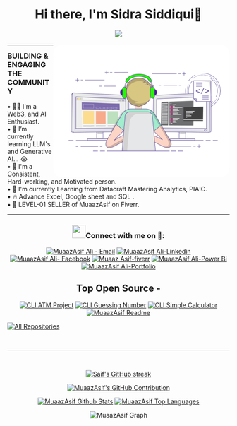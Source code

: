 <!-- animation start  -->
  <div align="center">
    <h1> Hi there, I'm Sidra Siddiqui👋</h1>
  </div>
<p align="center">
<a href="https://github.com/muaazasif"><img src="https://readme-typing-svg.herokuapp.com/?lines=Data+Analysis+and+Python+Developer;+Power+BI+Developer&font=Roboto&size=26&duration=3500&pause=500&center=true&width=500&height=50&color=eab676"></a>

<!-- animation end  -->
			
<img align="right" alt="Coding" width="400" style="border-radius:20px;"
	src="https://raw.githubusercontent.com/devSouvik/devSouvik/master/gif3.gif"/>
<hr>
<h3 style="margin-top: 4px;">BUILDING & ENGAGING THE COMMUNITY</h3>
• 💪🏻 I'm a Web3, and AI Enthusiast.<br>
• 🌱 I’m currently learning LLM's and Generative AI... 😭<br> 
• 🚀 I'm a Consistent, Hard-working, and Motivated person.<br> 
• 📗 I'm currently Learning from Datacraft Mastering Analytics, PIAIC.<br>
• 🔥 Advance Excel, Google sheet and SQL .<br>
• 💸 LEVEL-01 SELLER of MuaazAsif on Fiverr.<br>
<hr>

<h3 align="center" > <img src="https://media.giphy.com/media/iY8CRBdQXODJSCERIr/giphy.gif" width="30" height="30" style="margin-center: 10px;">Connect with me on 🤝: </h3>

<p align="center">

 <div align="center"  class="icons-social" style="margin-center: 10px;">
<div>   
    <a href="mailto:muhammed.muaaz@gmail.com" target="_blank"><img src="https://img.shields.io/badge/-Email-0D1117?style=for-the-badge&logo=protonmail&logoColor=F0DB4F" alt="MuaazAsif Ali - Email"></a>
    <a href="https://www.linkedin.com/in/muhammed-muaaz/" target="_blank"><img src="https://img.shields.io/badge/Linkedin-0D1117?style=for-the-badge&logo=linkedin&logoColor=F0DB4F" alt="MuaazAsif Ali-Linkedin"></a><br>
    <a href="https://www.facebook.com/muaaz.asif.7/" target="_blank"><img src="https://img.shields.io/badge/Facebook-0D1117?style=for-the-badge&logo=Facebook&logoColor=F0DB4F" alt="MuaazAsif Ali- Facebook"></a>
    <a href="https://www.fiverr.com/muaazasif572" target="_blank"><img src="https://img.shields.io/badge/Fiverr-0D1117?style=for-the-badge&logo=fiverr&logoColor=F0DB4F" alt="Muaaz Asif-fiverr"></a>
<a href="https://community.fabric.microsoft.com/t5/user/viewprofilepage/user-id/329973" target="_blank"><img src="https://img.shields.io/badge/PowerBi-0D1117?style=for-the-badge&logo=PowerBi&logoColor=F0DB4F" alt="MuaazAsif Ali-Power Bi"></a>
	<a href="https://muaazasif.vercel.app/" target="_blank"><img src="https://img.shields.io/badge/Portfolio-0D1117?style=for-the-badge&logo=firefox&logoColor=F0DB4F" alt="MuaazAsif Ali-Portfolio"></a>
	

</div>

</p>

## Top Open Source -
[![CLI ATM Project](https://github-readme-stats.vercel.app/api/pin/?username=muaazasif&repo=cli-atm-project&border_color=7F3FBF&bg_color=0D1117&title_color=C9D1D9&text_color=8B949E&icon_color=7F3FBF)](https://github.com/muaazasif/cli-atm-project)
[![CLI Guessing Number](https://github-readme-stats.vercel.app/api/pin/?username=muaazasif&repo=cli-guessing-number&border_color=7F3FBF&bg_color=0D1117&title_color=C9D1D9&text_color=8B949E&icon_color=7F3FBF)](https://github.com/muaazasif/cli-guessing-number)
[![CLI Simple Calculator](https://github-readme-stats.vercel.app/api/pin/?username=muaazasif&repo=simple-calculator&border_color=7F3FBF&bg_color=0D1117&title_color=C9D1D9&text_color=8B949E&icon_color=7F3FBF)](https://github.com/muaazasif/simple-calculator)
[![MuaazAsif Readme](https://github-readme-stats.vercel.app/api/pin/?username=muaazasif&repo=muaazasif&border_color=7F3FBF&bg_color=0D1117&title_color=C9D1D9&text_color=8B949E&icon_color=7F3FBF)](https://github.com/muaazasif/muaazasif)

<p align="left">
  <a href="https://github.com/muaazasif?tab=repositories" target="_blank"><img alt="All Repositories" title="All Repositories" src="https://img.shields.io/badge/-All%20Repos-2962FF?style=for-the-badge&logo=koding&logoColor=white"/></a>
</p>

<br/>
<hr/>
<br/>

<p align="center">
  <a href="https://github.com/muaazasif">
    <img src="https://github-readme-streak-stats.herokuapp.com/?user=muaazasif&theme=radical&border=7F3FBF&background=0D1117" alt="Saif's GitHub streak"/>
  </a>
</p>

<p align="center">
  <a href="https://github.com/muaazasif">
    <img src="https://github-profile-summary-cards.vercel.app/api/cards/profile-details?username=muaazasif&theme=radical" alt="MuaazAsif's GitHub Contribution"/>
  </a>
</p>

<a> 
    <a href="https://github.com/muaazasif"><img alt="MuaazAsif Github Stats" src="https://denvercoder1-github-readme-stats.vercel.app/api?username=muaazasif&show_icons=true&count_private=true&theme=react&border_color=7F3FBF&bg_color=0D1117&title_color=F85D7F&icon_color=F8D866" height="192px" width="49.5%"/></a>
  <a href="https://github.com/muaazasif"><img alt="MuaazAsif Top Languages" src="https://denvercoder1-github-readme-stats.vercel.app/api/top-langs/?username=muaazasif&langs_count=8&layout=compact&theme=react&border_color=7F3FBF&bg_color=0D1117&title_color=F85D7F&icon_color=F8D866" height="192px" width="49.5%"/></a>
  <br/>
</a>


![MuaazAsif Graph](https://github-readme-activity-graph.vercel.app/graph?username=muaazasif&custom_title=Muaaz%20Asif%20GitHub%20Activity%20Graph&bg_color=0D1117&color=7F3FBF&line=7F3FBF&point=7F3FBF&area_color=FFFFFF&title_color=FFFFFF&area=true)

 
